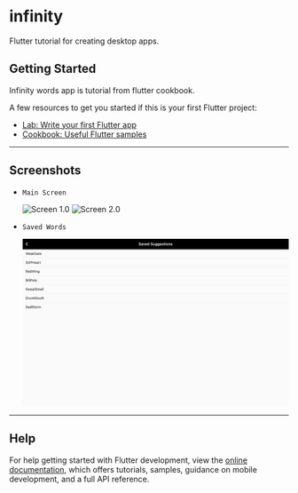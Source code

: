 # infinity

Flutter tutorial for creating desktop apps.

## Getting Started

Infinity words app is tutorial from flutter cookbook.

A few resources to get you started if this is your first Flutter project:

- [Lab: Write your first Flutter app](https://docs.flutter.dev/get-started/codelab)
- [Cookbook: Useful Flutter samples](https://docs.flutter.dev/cookbook)

------

## Screenshots

- ```text
  Main Screen
  ```
  ![Screen 1.0](screenshots/screen01.png)
  ![Screen 2.0](screenshots/screen02.png)

- ```
  Saved Words
  ```
  ![Screen 1.0](screenshots/screen03.png)


------
## Help

For help getting started with Flutter development, view the
[online documentation](https://docs.flutter.dev/), which offers tutorials,
samples, guidance on mobile development, and a full API reference.
